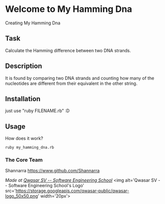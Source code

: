 # Welcome to My Hamming Dna
Creating My Hamming Dna

## Task
Calculate the Hamming difference between two DNA strands.

## Description
It is found by comparing two DNA strands and counting how many of the
nucleotides are different from their equivalent in the other string.

## Installation
just use "ruby FILENAME.rb" :D 

## Usage
How does it work?
```
ruby my_hamming_dna.rb
```

### The Core Team
Shannarra https://www.github.com/Shannarra

<span><i>Made at <a href='https://qwasar.io'>Qwasar SV -- Software Engineering School</a></i></span>
<span><img alt='Qwasar SV -- Software Engineering School's Logo' src='https://storage.googleapis.com/qwasar-public/qwasar-logo_50x50.png' width='20px'></span>
